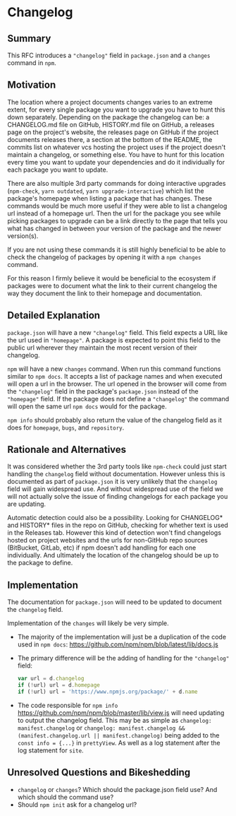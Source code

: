 # Changelog

## Summary

This RFC introduces a `"changelog"` field in `package.json` and a `changes` command in `npm`.

## Motivation

The location where a project documents changes varies to an extreme extent, for every single package you want to upgrade you have to hunt this down separately. Depending on the package the changelog can be: a CHANGELOG.md file on GitHub, HISTORY.md file on GitHub, a releases page on the project's website, the releases page on GitHub if the project documents releases there, a section at the bottom of the README, the commits list on whatever vcs hosting the project uses if the project doesn't maintain a changelog, or something else. You have to hunt for this location every time you want to update your dependencies and do it individually for each package you want to update.

There are also multiple 3rd party commands for doing interactive upgrades (`npm-check`, `yarn outdated`, `yarn upgrade-interactive`) which list the package's homepage when listing a package that has changes. These commands would be much more useful if they were able to list a changelog url instead of a homepage url. Then the url for the package you see while picking packages to upgrade can be a link directly to the page that tells you what has changed in between your version of the package and the newer version(s).

If you are not using these commands it is still highly beneficial to be able to check the changelog of packages by opening it with a `npm changes` command.

For this reason I firmly believe it would be beneficial to the ecosystem if packages were to document what the link to their current changelog the way they document the link to their homepage and documentation.

## Detailed Explanation

`package.json` will have a new `"changelog"` field. This field expects a URL like the url used in `"homepage"`. A package is expected to point this field to the public url wherever they maintain the most recent version of their changelog.

`npm` will have a new `changes` command. When run this command functions similar to `npm docs`. It accepts a list of package names and when executed will open a url in the browser. The url opened in the browser will come from the `"changelog"` field in the package's `package.json` instead of the `"homepage"` field. If the package does not define a `"changelog"` the command will open the same url `npm docs` would for the package.

`npm info` should probably also return the value of the changelog field as it does for `homepage`, `bugs`, and `repository`.

## Rationale and Alternatives

It was considered whether the 3rd party tools like `npm-check` could just start handling the `changelog` field without documentation. However unless this is documented as part of `package.json` it is very unlikely that the `changelog` field will gain widespread use. And without widespread use of the field we will not actually solve the issue of finding changelogs for each package you are updating.

Automatic detection could also be a possibility. Looking for CHANGELOG* and HISTORY* files in the repo on GitHub, checking for whether text is used in the Releases tab. However this kind of detection won't find changelogs hosted on project websites and the urls for non-GitHub repo sources (BitBucket, GitLab, etc) if npm doesn't add handling for each one individually. And ultimately the location of the changelog should be up to the package to define.

## Implementation

The documentation for `package.json` will need to be updated to document the `changelog` field.

Implementation of the `changes` will likely be very simple.

- The majority of the implementation will just be a duplication of the code used in `npm docs`: https://github.com/npm/npm/blob/latest/lib/docs.js
- The primary difference will be the adding of handling for the `"changelog"` field:

  ```js
  var url = d.changelog
  if (!url) url = d.homepage
  if (!url) url = 'https://www.npmjs.org/package/' + d.name
  ```
- The code responsible for `npm info` https://github.com/npm/npm/blob/master/lib/view.js will need updating to output the changelog field.
  This may be as simple as `changelog: manifest.changelog` or `changelog: manifest.changelog && (manifest.changelog.url || manifest.changelog)` being added to the `const info = {...}` in `prettyView`.
  As well as a log statement after the log statement for `site`.

## Unresolved Questions and Bikeshedding

- `changelog` or `changes`? Which should the package.json field use? And which should the command use?
- Should `npm init` ask for a changelog url?
